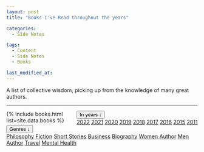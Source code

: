 ```yaml
---
layout: post
title: "Books I've Read throughout the years"

categories:
  - Side Notes

tags:
  - Content
  - Side Notes
  - Books

last_modified_at: 
---
```



<p class="message">
  <span class="padded-dropcap">A</span> list of collective wisdom, picking up from the knowledge of many great authors.
</p>

---

<div class="dropdown" style="float:right;">
  <button class="dropbtn">In years &#x2193;</button>
  <div class="dropdown-content">
    <a href="#2022">2022</a>
    <a href="#2021">2021</a>
    <a href="#2020">2020</a>
    <a href="#2019">2019</a>
    <a href="#2018">2018</a>
    <a href="#2017">2017</a>
    <a href="#2016">2016</a>
    <a href="#2015">2015</a>
    <a href="#2011">2011</a>
  </div>
</div>

<div class="dropdown" style="float:right;">
  <button class="dropbtn">Genres &#x2193;</button>
  <div class="dropdown-content">
    <a href="#Philosophy">Philosophy</a>
    <a href="#Fiction">Fiction</a>
    <a href="#Short">Short Stories</a>
    <a href="#Business">Business</a>
    <a href="#Biography">Biography</a>
    <a href="#Women">Women Author</a>
    <a href="#Men">Men Author</a>
    <a href="#Travel">Travel</a>
    <a href="#Mental Health">Mental Health</a>
  </div>
</div>

{% include books.html list=site.data.books %}


